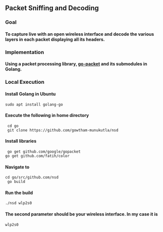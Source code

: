 
## Packet Sniffing and Decoding

### Goal

#### To capture live with an open wireless interface and decode the various layers in each packet displaying all its headers.

### Implementation

#### Using a packet processing library, [go-packet](https://github.com/google/gopacket) and its submodules in Golang.

### Local Execution

<h4>Install Golang in Ubuntu</h4>

``` sudo apt install golang-go ```

<h4> Execute the following in home directory</h4>

``` cd go```
<br />
``` git clone https://github.com/gowtham-munukutla/nsd```

<h4>Install libraries</h4>

``` go get github.com/google/gopacket```
<br />
``` go get github.com/fatih/color ```

<h4> Navigate to </h4> 

``` cd go/src/github.com/nsd ```
<br />
``` go build```

<h4> Run the build </h4>

``` ./nsd wlp2s0 ```

<h4> The second parameter should be your wireless interface. In my case it is </h4>

``` wlp2s0 ```